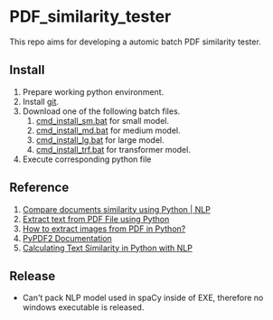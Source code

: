 # PDF_similarity_tester
 
This repo aims for developing a automic batch PDF similarity tester.

## Install

1. Prepare working python environment.
2. Install [git](https://git-scm.com/download/win).
3. Download one of the following batch files.
   1. [cmd_install_sm.bat](https://github.com/belongtothenight/PDF_similarity_tester/blob/main/install/cmd_install_sm.bat) for small model.
   2. [cmd_install_md.bat](https://github.com/belongtothenight/PDF_similarity_tester/blob/main/install/cmd_install_md.bat) for medium model.
   3. [cmd_install_lg.bat](https://github.com/belongtothenight/PDF_similarity_tester/blob/main/install/cmd_install_lg.bat) for large model.
   4. [cmd_install_trf.bat](https://github.com/belongtothenight/PDF_similarity_tester/blob/main/install/cmd_install_trf.bat) for transformer model.
4. Execute corresponding python file

## Reference

1. [Compare documents similarity using Python | NLP](https://dev.to/thepylot/compare-documents-similarity-using-python-nlp-4odp)
2. [Extract text from PDF File using Python](https://www.geeksforgeeks.org/extract-text-from-pdf-file-using-python/)
3. [How to extract images from PDF in Python?](https://www.geeksforgeeks.org/how-to-extract-images-from-pdf-in-python/)
4. [PyPDF2 Documentation](https://pypdf2.readthedocs.io/en/3.0.0/index.html)
5. [Calculating Text Similarity in Python with NLP](https://www.youtube.com/watch?v=y-EjAuWdZdI)

## Release

- Can't pack NLP model used in spaCy inside of EXE, therefore no windows executable is released.
